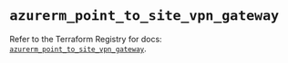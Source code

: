 # `azurerm_point_to_site_vpn_gateway`

Refer to the Terraform Registry for docs: [`azurerm_point_to_site_vpn_gateway`](https://registry.terraform.io/providers/hashicorp/azurerm/4.44.0/docs/resources/point_to_site_vpn_gateway).
